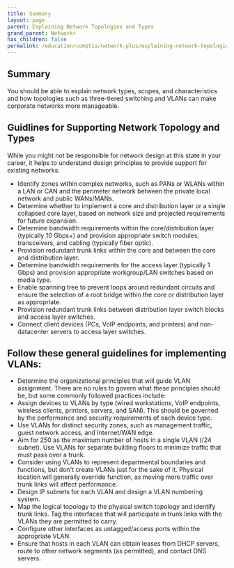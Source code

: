 ```yaml
---
title: Summary 
layout: page 
parent: Explaining Network Topologies and Types
grand_parent: Network+
has_children: false
permalink: /education/comptia/network-plus/explaining-network-topologies-and-types/summary/
---
```


## Summary

You should be able to explain network types, scopes, and characteristics and how topologies such as three-tiered switching and VLANs can make corporate networks more manageable.

## Guidlines for Supporting Network Topology and Types

While you might not be responsible for network design at this state in your career, it helps to understand design principles to provide support for existing networks.

- Identify zones within complex networks, such as PANs or WLANs within a LAN or CAN and the perimeter network between the private local network and public WANs/MANs.
- Determine whether to implement a core and distribution layer or a single collapsed core layer, based on network size and projected requirements for future expansion.
- Determine bandwidth requirements within the core/distribution layer (typically 10 Gbps+) and provision appropriate switch modules, transceivers, and cabling (typically fiber optic).
- Provision redundant trunk links within the core and between the core and distribution layer.
- Determine bandwidth requirements for the access layer (typically 1 Gbps) and provision appropriate workgroup/LAN switches based on media type.
- Enable spanning tree to prevent loops around redundant circuits and ensure the selection of a root bridge within the core or distribution layer as appropriate.
- Provision redundant trunk links between distribution layer switch blocks and access layer switches.
- Connect client devices (PCs, VoIP endpoints, and printers) and non-datacenter servers to access layer switches.

## Follow these general guidelines for implementing VLANs:

- Determine the organizational principles that will guide VLAN assignment. There are no rules to govern what these principles should be, but some commonly followed practices include:
- Assign devices to VLANs by type (wired workstations, VoIP endpoints, wireless clients, printers, servers, and SAN). This should be governed by the performance and security requirements of each device type.
- Use VLANs for distinct security zones, such as management traffic, guest network access, and Internet/WAN edge.
- Aim for 250 as the maximum number of hosts in a single VLAN (/24 subnet). Use VLANs for separate building floors to minimize traffic that must pass over a trunk.
- Consider using VLANs to represent departmental boundaries and functions, but don't create VLANs just for the sake of it. Physical location will generally override function, as moving more traffic over trunk links will affect performance.
- Design IP subnets for each VLAN and design a VLAN numbering system.
- Map the logical topology to the physical switch topology and identify trunk links. Tag the interfaces that will participate in trunk links with the VLANs they are permitted to carry.
- Configure other interfaces as untagged/access ports within the appropriate VLAN.
- Ensure that hosts in each VLAN can obtain leases from DHCP servers, route to other network segments (as permitted), and contact DNS servers.